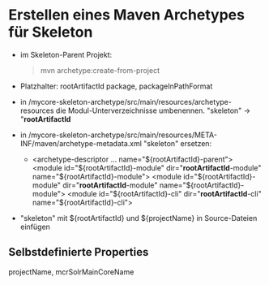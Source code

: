 Erstellen eines Maven Archetypes für Skeleton
=============================================
- im Skeleton-Parent Projekt:
	> mvn archetype:create-from-project

- Platzhalter: rootArtifactId package, packageInPathFormat
  
- in /mycore-skeleton-archetype/src/main/resources/archetype-resources die Modul-Unterverzeichnisse umbenennen.
  "skeleton" -> "__rootArtifactId__
 
 - in /mycore-skeleton-archetype/src/main/resources/META-INF/maven/archetype-metadata.xml
    "skeleton" ersetzen:
	- <archetype-descriptor ... name="${rootArtifactId}-parent">
	  <module id="${rootArtifactId}-module" dir="__rootArtifactId__-module" name="${rootArtifactId}-module">
	  <module id="${rootArtifactId}-module" dir="__rootArtifactId__-module" name="${rootArtifactId}-module">
	  <module id="${rootArtifactId}-cli" dir="__rootArtifactId__-cli" name="${rootArtifactId}-cli">
	 
 - "skeleton" mit ${rootArtifactId} und ${projectName} in Source-Dateien einfügen

Selbstdefinierte Properties
---------------------------
projectName, mcrSolrMainCoreName

